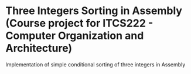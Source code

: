 # Three Integers Sorting in Assembly (Course project for ITCS222 - Computer Organization and Architecture)
Implementation of simple conditional sorting of three integers in Assembly
